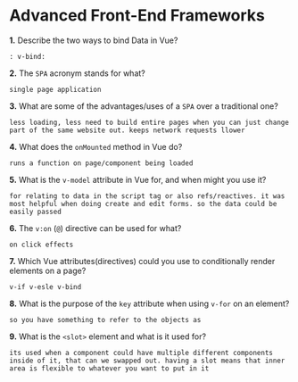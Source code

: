 # Advanced Front-End Frameworks


**1.** Describe the two ways to bind Data in Vue?
<!-- enter you answer in the space below -->
```
: v-bind:
```

**2.** The `SPA` acronym stands for what?
<!-- enter you answer in the space below -->
```
single page application
```
**3.** What are some of the advantages/uses of a `SPA` over a traditional one?
<!-- enter you answer in the space below -->
```
less loading, less need to build entire pages when you can just change part of the same website out. keeps network requests llower
```
**4.** What does the `onMounted` method in Vue do?
<!-- enter you answer in the space below -->
```
runs a function on page/component being loaded
```
**5.** What is the `v-model` attribute in Vue for, and when might you use it?
<!-- enter you answer in the space below -->
```
for relating to data in the script tag or also refs/reactives. it was most helpful when doing create and edit forms. so the data could be easily passed
```
**6.** The `v:on` (`@`) directive can be used for what?
<!-- enter you answer in the space below -->
```
on click effects
```
**7.** Which Vue attributes(directives) could you use to conditionally render elements on a page?
<!-- enter you answer in the space below -->
```
v-if v-esle v-bind
```
**8.** What is the purpose of the `key` attribute when using `v-for` on an element?
<!-- enter you answer in the space below -->
```
so you have something to refer to the objects as
```
**9.** What is the `<slot>` element and what is it used for?
<!-- enter you answer in the space below -->
```
its used when a component could have multiple different components inside of it, that can we swapped out. having a slot means that inner area is flexible to whatever you want to put in it 
```